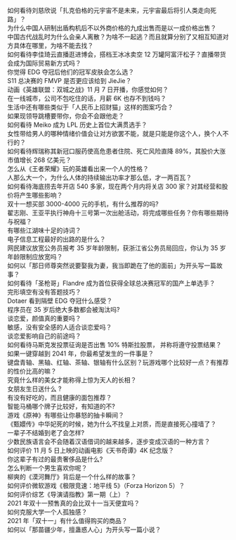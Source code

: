如何看待刘慈欣说「扎克伯格的元宇宙不是未来，元宇宙最后将引人类走向死路」？  
为什么中国人研制出盾构机后不以外商价格的九成出售而是以一成价格出售？  
中国古代战乱时为什么会亲人离散？为啥不一起逃？而且就算分别了又相互知道对方具体在哪里，为啥不能去找？  
如何看待李佳琦云直播逛进博会，搭档王冰冰卖空 12 万罐阿富汗松子？直播带货会成为国际贸易新方式吗？  
你觉得 EDG 夺冠后他们的冠军皮肤会怎么选？  
S11 总决赛的 FMVP 是否更应该给到 JieJie？  
动画《英雄联盟：双城之战》11 月 7 日开播，你感觉如何？  
在一线城市，公司不包吃住的话，月薪 6K 也存不到钱吗？  
生活中还有哪些类似于「人民币上招财猫」这样的图案巧合？  
如果现领导跳槽要带你，你会不会跟他走？  
如何看待 Meiko 成为 LPL 历史上首位大满贯选手？  
女性带给男人的哪种情绪价值会让对方欲罢不能，就是只能是你这个人，换个人不行的？  
如何看待辉瑞称其新冠口服药使高危患者住院、死亡风险直降 89%，其股价大涨市值增长 268 亿美元？  
怎么从《王者荣耀》玩的英雄看出来一个人的性格？  
人那么大一个，为什么人体的持续输出功率才那么低，才一两百瓦？  
如何看待海底捞去年开店 540 多家，现在两个月内将关店 300 家？对其经营和股价将产生哪些影响？  
双十一想买部 3000-4000 元的手机，有什么推荐的吗?  
翟志刚、王亚平执行神舟十三号第一次出舱活动，将完成哪些任务？你有哪些期待与祝福？  
有哪些江湖味十足的诗词？  
电子信息工程最好的出路的是什么？  
网民建议放宽公务员报考 35 岁年龄限制，获浙江省公务员局回应，你认为 35 岁年龄限制应放宽吗？  
如何以「那日师尊突然说要娶我为妻，我当即跪在了他的面前」为开头写一篇故事？  
如何看待「圣枪哥」Flandre 成为首位获得全球总决赛冠军的国产上单选手？  
完形填空有没有答题技巧？  
Dotaer 看到隔壁 EDG 夺冠什么感受？  
程序员在 35 岁后绝大多数都会被淘汰吗?  
谈恋爱，颜值真的重要吗？  
敏感，没有安全感的人适合谈恋爱吗？  
谈恋爱影响自己的前途吗？  
如何看待马斯克发投票征询是否出售 10% 特斯拉股票， 并称将遵守投票结果？  
如果一键穿越到 2041 年，你最希望发生的一件事是？  
键盘青轴、黑轴、红轴、茶轴、银轴有什么区别？玩游戏哪个比较好一点？有推荐的性价比高的嘛？  
究竟什么样的美女才能称得上惊为天人的长相？  
女朋友生日送什么 ?  
有没有好吃的，而且健康的面包推荐？  
智能马桶哪个牌子比较好，有知道的不?  
游戏《原神》有哪些让你暴怒的抽卡瞬间？  
《甄嬛传》中华妃死的时候，她为什么不找皇上对质，而是直接死心撞墙了？  
一辈子不结婚到老了会怎样?  
少数民族语言会不会随着汉语借词的越来越多，逐步变成汉语的一种方言？  
如何评价 11 月 5 日上映的动画电影《天书奇谭》4K 纪念版？  
你这辈子有过的最贵奢侈品是什么?  
怎么判断一个男生喜欢你呢？  
柳爽的《漠河舞厅》背后是一个什么样的故事？  
如何评价微软游戏《极限竞速：地平线 5》（Forza Horizon 5）？  
如何评价综艺《导演请指教》第一期（上）？  
2021 年双十一预售真的会比双十一当天便宜吗？  
如何克服大学一个人孤独感？  
2021 年「双十一」有什么值得购买的商品？  
如何以「那苗疆少年，擅蛊惑人心」为开头写一篇小说？  
